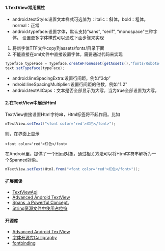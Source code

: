 #### 1.TextView常用属性
* android:textStyle:设置文本样式可选值为：italic：斜体，bold：粗体，normal：正常
* android:typeface:设置字体，默认支持“sans”, “serif”, “monospace"三种字体。
设置更多字体样式可以通过下面步骤来实现
1. 将新字体TTF文件copy到assets/fonts/目录下面
2. 不能直接在xml文件中直接设置字体，需要通过代码来实现

```java
Typeface typeFace = Typeface.createFromAsset(getAssets(),"fonts/Roboto-Thin.ttf");
text.setTypeface(typeFace);
```

* android:lineSpacingExtra:设置行间距，例如“3dp”
* ndroid:lineSpacingMultiplier:设置行间距的倍数，例如"1.2"
* android:textAllCaps：文本是否全部显示为大写，当为true全部设置为大写。

#### 2.在TextView中展示Html

TextView直接设置Html字符串，Html标签将不起作用。比如
```java
mTextView.setText("<font color='red'>红色</font>");
```
则，在界面上显示
```
<font color='red'>红色</font>
```
在Android里，提供了一个[Html](http://developer.android.com/reference/android/text/Html.html)对象，通过相关方法可以将Html字符串解析为一个Spanned对象。

```java
mTextView.setText(Html.from("<font color='red'>红色</font>"));
```


#### 扩展阅读
* [TextViewApi](http://developer.android.com/reference/android/widget/TextView.html)
* [Advanced Android TextView](http://chiuki.github.io/advanced-android-textview/)
* [Spans, a Powerful Concept.](http://flavienlaurent.com/blog/2014/01/31/spans/)
* [String资源文件中使用占位符](http://stackoverflow.com/questions/5854647/how-to-put-variable-inside-string-resources)

#### 开源库
* [Advanced Android TextView](https://github.com/chiuki/advanced-textview)
* [字体开源库Calligraphy](https://github.com/chrisjenx/Calligraphy)
* [fontbinding](https://github.com/lisawray/fontbinding)







